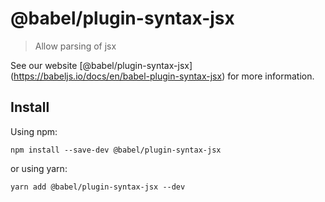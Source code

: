 <span class="citation" data-cites="babel/plugin-syntax-jsx">@babel/plugin-syntax-jsx</span>
===========================================================================================

> Allow parsing of jsx

See our website <span class="citation" data-cites="babel/plugin-syntax-jsx">\[@babel/plugin-syntax-jsx\]</span>(https://babeljs.io/docs/en/babel-plugin-syntax-jsx) for more information.

Install
-------

Using npm:

    npm install --save-dev @babel/plugin-syntax-jsx

or using yarn:

    yarn add @babel/plugin-syntax-jsx --dev
